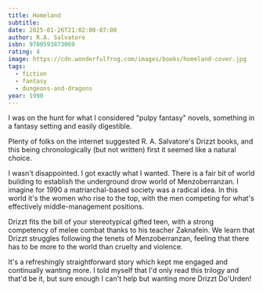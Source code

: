 ```yaml
---
title: Homeland
subtitle:
date: 2025-01-26T21:02:00-07:00
author: R.A. Salvatore
isbn: 9780593873069
rating: 4
image: https://cdn.wonderfulfrog.com/images/books/homeland-cover.jpg
tags:
  - fiction
  - fantasy
  - dungeons-and-dragons
year: 1990
---
```


I was on the hunt for what I considered "pulpy fantasy" novels, something in a fantasy setting and easily digestible.

Plenty of folks on the internet suggested R. A. Salvatore's Drizzt books, and this being chronologically (but not written) first it seemed like a natural choice.

I wasn't disappointed. I got exactly what I wanted. There is a fair bit of world building to establish the underground drow world of Menzoberranzan. I imagine for 1990 a matriarchal-based society was a radical idea. In this world it's the women who rise to the top, with the men competing for what's effectively middle-management positions.

Drizzt fits the bill of your stereotypical gifted teen, with a strong competency of melee combat thanks to his teacher Zaknafein. We learn that Drizzt struggles following the tenets of Menzoberranzan, feeling that there has to be more to the world than cruelty and violence.

It's a refreshingly straightforward story which kept me engaged and continually wanting more. I told myself that I'd only read this trilogy and that'd be it, but sure enough I can't help but wanting more Drizzt Do'Urden!
